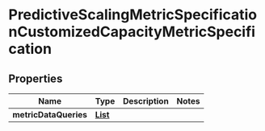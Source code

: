 

# PredictiveScalingMetricSpecificationCustomizedCapacityMetricSpecification


## Properties

| Name | Type | Description | Notes |
|------------ | ------------- | ------------- | -------------|
|**metricDataQueries** | [**List**](List.md) |  |  |



